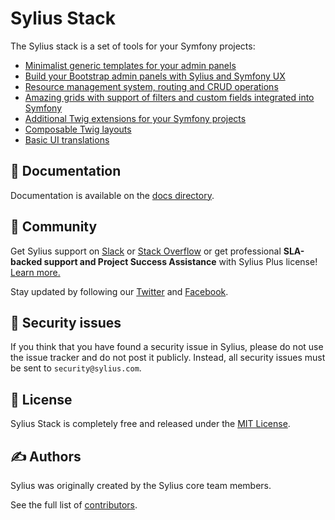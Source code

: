 # Sylius Stack

The Sylius stack is a set of tools for your Symfony projects:

* [Minimalist generic templates for your admin panels](admin-ui/getting-started.md)
* [Build your Bootstrap admin panels with Sylius and Symfony UX](bootstrap-admin-ui/getting-started.md)
* [Resource management system, routing and CRUD operations](https://github.com/Sylius/SyliusResourceBundle/blob/1.13/docs/index.md)
* [Amazing grids with support of filters and custom fields integrated into Symfony](https://github.com/Sylius/SyliusGridBundle/blob/1.13/docs/index.md)
* [Additional Twig extensions for your Symfony projects](twig-extra/getting-started.md)
* [Composable Twig layouts](twig-hooks/getting-started.md)
* [Basic UI translations](ui-translations/getting-started.md)

📖 Documentation
----------------

Documentation is available on the [docs directory](SUMMARY.md).

🤝 Community
------------

Get Sylius support on [Slack](https://sylius.com/slack) or [Stack Overflow](https://stackoverflow.com/questions/tagged/sylius)
or get professional **SLA-backed support and Project Success Assistance** with Sylius Plus license! [Learn more.](https://sylius.com/plus/)

Stay updated by following our [Twitter](https://twitter.com/Sylius) and [Facebook](https://www.facebook.com/SyliusEcommerce/).

👮 Security issues
------------------

If you think that you have found a security issue in Sylius, please do not use the issue tracker and do not post it publicly.
Instead, all security issues must be sent to `security@sylius.com`.

📃 License
----------

Sylius Stack is completely free and released under the [MIT License](https://github.com/Sylius/Stack/blob/master/LICENSE).

✍️ Authors
---------

Sylius was originally created by the Sylius core team members.

See the full list of [contributors](https://github.com/Sylius/Stack/contributors).
